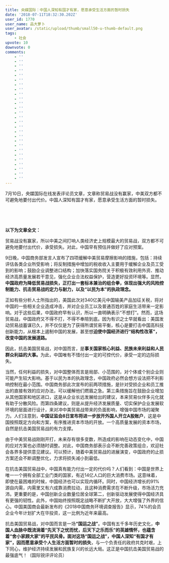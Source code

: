 ```yaml
---
title: 央媒国际：中国人深知有国才有家，愿意承受生活方面的暂时损失
date: '2018-07-11T18:32:30.202Z'
user_id: 1770
user_name: 品大萝卜
user_avatar: /static/upload/thumb/small50-u-thumb-default.png
tags:
    - 社会
upvote: 10
downvote: 0
comments:
    - ''
    - ''
    - ''
    - ''
    - ''
    - ''
    - ''
    - ''
    - ''
    - ''
    - ''
    - ''
    - ''
    - ''
    - ''
    - ''
    - ''
    - ''
    - ''
    - ''
    - ''
    - ''
    - ''
    - ''
    - ''
    - ''
    - ''
---
```


<div class="entry-content"><p>7月10日，央媒国际在线发表评论员文章，文章称贸易战没有赢家，中美双方都不可避免地要付出代价。中国人深知有国才有家，愿意承受生活方面的暂时损失。</p><p><span><br></span></p><p><span><br></span></p><p><strong>以下为文章全文：</strong></p><p>贸易战没有赢家，所以中美之间打响人类经济史上规模最大的贸易战，双方都不可避免地要付出代价，承受损失。对此，中国早有预估并做好了应对预案。</p><p>9日晚，中国商务部发言人宣布了四项缓解中美贸易摩擦影响的措施，包括：持续评估各类企业所受影响；将反制措施中增加的税收收入主要用于缓解企业及员工受到的影响；鼓励企业调整进口结构；加快落实国务院关于积极有效利用外资、推动经济高质量发展若干意见，强化企业合法权益保护，营造更好投资环境等。显然，<strong>中国政府为降低贸易战损失，正打出一套标本兼治的组合拳，体现出强大的风险控制能力、抗击贸易战的定力与耐力，以及“以民为本”的执政理念。</strong></p><p>正如有些分析人士所指出的，美国此次对340亿美元中国输美产品加征关税，将对中国的一些相关企业造成冲击，并对企业员工以及普通百姓的家庭生活带来一定影响。对于这些后果，中国政府早有认识，所以一直明确表示“不想打”。然而，这场贸易战，中国政府又不得不打，不得不奉陪到底。因为有识之士早就看出：美国发动贸易战蓄谋已久，并不仅仅是为了获得所谓贸易平衡，核心是要打击中国高科技创新能力，从根本上遏制中国的发展，甚至想<strong>迫使中国经济进行“结构性改革”，改变中国的发展道路。</strong></p><p>因此，抗击美国贸易战，对中国而言，是<strong>事关国家核心利益、民族未来利益和人民群众利益的大事。</strong>为此，中国唯有不惜付出一定的可控代价，承受一定的边际损失。</p><p>当然，任何利益的损失，对中国整体而言是局部、小范围的，对个体或个别企业则可能产生较大影响。基于以民为本的执政理念，中国政府必然会想方设法把不利影响控制在最小范围。中国商务部此次宣布的前两项措施，是针对受损企业和员工推出的直接有效的应对办法，可以缓解他们燃眉之急。第三条措施旨在鼓励企业增加从其他国家和地区进口，这是从企业长远发展给出的建议，本来贸易伙伴多元化就有助于分散风险。而第四条建议，则是从提升经济发展质量、切实保护企业发展软环境的层面进行设计，来对冲中美贸易战带来的负面影响，增强中国市场的凝聚力。人们注意到，<strong>中国证监会8日宣布将进一步放开外国人开立A股账户</strong>，这是中国按照既定方向和方案，有序推进资本市场的开放。一个高质量发展的资本市场，自然是抗击美国贸易战的有力支撑。</p><p>由于中美贸易战刚刚开打，未来存有很多变数，所造成的影响在动态变化中，中国的应对方案也必须随时调整。对此，中国商务部表示会不断完善政策组合，欢迎社会各界多提供意见建议。可以预计，随着中美贸易战的进展演变，中国政府的止损方案还会不断调整优化，力求将损失减小到最低。</p><p>在抗击美国贸易战中，中国真有能力付出一定的代价吗？人们看到：中国是世界上唯一一个拥有全部工业门类的国家，有近14亿人口的巨大消费市场。这意味着，即使在最困难的时候，中国经济也可以实现内循环。同时，中国经济增长的91%源自内需，内需里又有六成靠消费拉动，且这种消费需求在不断升级，市场活力充沛。更重要的是，中国创新企业数量位居全球第二，创新驱动发展使得中国经济具有更强的韧性。此外，中国始终按照既定战略不断扩大开放，大大增强了外界的信心。中国美国商会最新发布的《2018中国商务环境调查报告》显示，74%的会员企业今年计划扩大在华投资，这一比例为近年来最高。</p><p>抗击美国贸易战，对中国而言是一场<strong>“国运之战”</strong>。中国有五千多年历史文化，<strong>中国人血脉中既流淌着“先天下之忧而忧，后天下之乐而乐”的英雄情怀，也蕴含着“舍小家顾大家”的平民风骨。面对这场“国运之战”，中国人深知“有国才有家”，因而愿意承受个人生活方面暂时的损失</strong>，与一个负责任的政府共克时艰，上下同心，维护经济持续发展和民族复兴的长远大局。这正是中国抗击美国贸易战的最强底气！（国际锐评评论员）</p></div>
